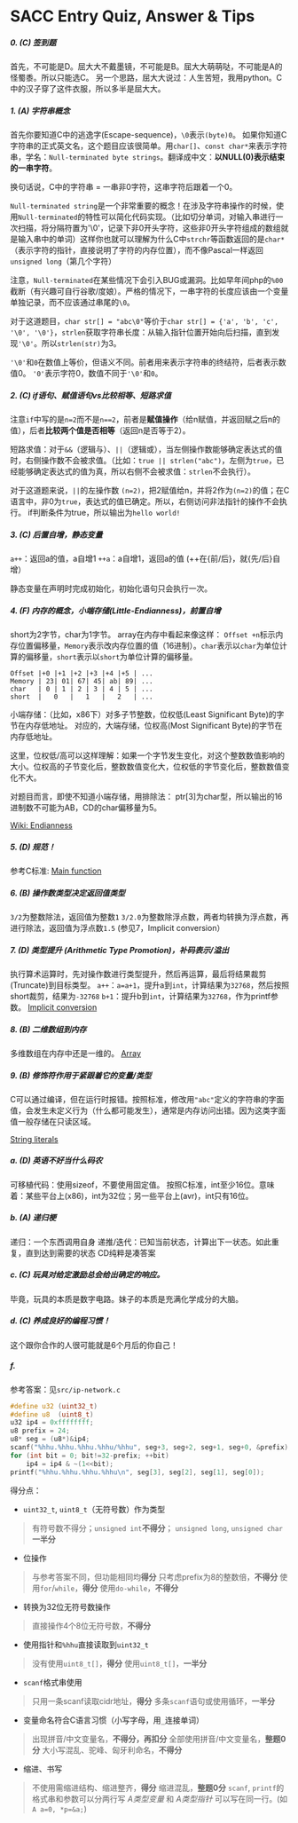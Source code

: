 SACC Entry Quiz, Answer & Tips
===

##### 0. (C) 签到题 
首先，不可能是D。屈大大不戴墨镜，不可能是B。屈大大萌萌哒，不可能是A的怪蜀黍。所以只能选C。
另一个思路，屈大大说过：人生苦短，我用python。C中的汉子穿了这件衣服，所以多半是屈大大。

##### 1. (A) 字符串概念
首先你要知道C中的逃逸字(Escape-sequence)，`\0`表示`(byte)0`。
如果你知道C字符串的正式英文名，这个题目应该很简单。用`char[]`、`const char*`来表示字符串，学名：`Null-terminated byte strings`。翻译成中文：**以NULL(0)表示结束的一串字符**。

换句话说，C中的字符串 = 一串非0字符，这串字符后跟着一个0。

`Null-terminated string`是一个非常重要的概念！在涉及字符串操作的时候，使用`Null-terminated`的特性可以简化代码实现。（比如切分单词，对输入串进行一次扫描，将分隔符置为'\0'，记录下非0开头字符，这些非0开头字符组成的数组就是输入串中的单词）这样你也就可以理解为什么C中`strchr`等函数返回的是`char*`（表示字符的指针，直接说明了字符的内存位置），而不像Pascal一样返回`unsigned long`（第几个字符）

注意，`Null-terminated`在某些情况下会引入BUG或漏洞。比如早年间php的`%00`截断（有兴趣可自行谷歌/度娘）。严格的情况下，一串字符的长度应该由一个变量单独记录，而不应该通过串尾的`\0`。

对于这道题目，`char str[] = "abc\0"`等价于`char str[] = {'a', 'b', 'c', '\0', '\0'}`，`strlen`获取字符串长度：从输入指针位置开始向后扫描，直到发现`'\0'`。所以`strlen(str)`为3。

`'\0'`和`0`在数值上等价，但语义不同。前者用来表示字符串的终结符，后者表示数值0。
`'0'`表示字符0，数值不同于`'\0'`和`0`。

##### 2. (C) if语句、赋值语句vs比较相等、短路求值
注意`if`中写的是`n=2`而不是`n==2`，前者是**赋值操作**（给n赋值，并返回赋之后n的值），后者**比较两个值是否相等**（返回n是否等于2）。

短路求值：对于`&&`（逻辑与）、`||`（逻辑或），当左侧操作数能够确定表达式的值时，右侧操作数不会被求值。（比如：`true || strlen("abc")`，左侧为`true`，已经能够确定表达式的值为真，所以右侧不会被求值：`strlen`不会执行）。

对于这道题来说，`||`的左操作数 `(n=2)`，把2赋值给n，并将2作为`(n=2)`的值；在C语言中，非0为`true`，表达式的值已确定。所以，右侧访问非法指针的操作不会执行。
if判断条件为true，所以输出为`hello world!`

##### 3. (C) 后置自增，静态变量
`a++`：返回a的值，a自增1
`++a`：a自增1，返回a的值
(++在{前/后}，就{先/后}自增）

静态变量在声明时完成初始化，初始化语句只会执行一次。

##### 4. (F) 内存的概念，小端存储(Little-Endianness)，前置自增
short为2字节，char为1字节。
array在内存中看起来像这样：
`Offset +n`标示内存位置偏移量，`Memory`表示改内存位置的值（16进制）。`char`表示以`char`为单位计算的偏移量，`short`表示以`short`为单位计算的偏移量。

```Text
Offset |+0 |+1 |+2 |+3 |+4 |+5 | ...
Memory | 23| 01| 67| 45| ab| 89| ...
char   | 0 | 1 | 2 | 3 | 4 | 5 | ...
short  |   0   |   1   |   2   | ...
```

小端存储：（比如，x86下）对多子节整数，位权低(Least Significant Byte)的字节在内存低地址。
对应的，大端存储，位权高(Most Significant Byte)的字节在内存低地址。

这里，位权低/高可以这样理解：如果一个字节发生变化，对这个整数数值影响的大小。位权高的子节变化后，整数数值变化大，位权低的字节变化后，整数数值变化不大。

对题目而言，即使不知道小端存储，用排除法：
ptr[3]为char型，所以输出的16进制数不可能为AB，CD的char偏移量为5。

[Wiki: Endianness](https://en.wikipedia.org/wiki/Endianness)

##### 5. (D) 规范！
参考C标准: [Main function](http://en.cppreference.com/w/c/language/main_function)

##### 6. (B) 操作数类型决定返回值类型
`3/2`为整数除法，返回值为整数`1`
`3/2.0`为整数除浮点数，两者均转换为浮点数，再进行除法，返回值为浮点数`1.5`
(参见7，Implicit conversion）

##### 7. (D) 类型提升 (Arithmetic Type Promotion)，补码表示/溢出
执行算术运算时，先对操作数进行类型提升，然后再运算，最后将结果裁剪(Truncate)到目标类型。
`a++`：`a=a+1`，提升a到`int`，计算结果为`32768`，然后按照short裁剪，结果为`-32768`
`b+1`：提升b到`int`，计算结果为`32768`，作为printf参数。
[Implicit conversion](http://en.cppreference.com/w/c/language/conversion)

##### 8. (B) 二维数组到内存
多维数组在内存中还是一维的。
[Array](http://en.cppreference.com/w/c/language/array)

##### 9. (B) 修饰符作用于紧跟着它的变量/类型
C可以通过编译，但在运行时报错。按照标准，修改用`"abc"`定义的字符串的字面值，会发生未定义行为（什么都可能发生），通常是内存访问出错。因为这类字面值一般存储在只读区域。

[String literals](http://en.cppreference.com/w/c/language/string_literal)

##### a. (D) 英语不好当什么码农
可移植代码：使用sizeof，不要使用固定值。
按照C标准，int至少16位。意味着：某些平台上(x86)，int为32位；另一些平台上(avr)，int只有16位。

##### b. (A) 递归梗
递归：一个东西调用自身
递推/迭代：已知当前状态，计算出下一状态。如此重复，直到达到需要的状态
CD纯粹是凑答案

##### c. (C) 玩具对给定激励总会给出确定的响应。
毕竟，玩具的本质是数字电路。妹子的本质是充满化学成分的大脑。

##### d. (C) 养成良好的编程习惯！
这个跟你合作的人很可能就是6个月后的你自己！


##### f. 
参考答案：见`src/ip-network.c`

```C
#define u32 (uint32_t)
#define u8  (uint8_t)
u32 ip4 = 0xffffffff;
u8 prefix = 24;
u8* seg = (u8*)&ip4;
scanf("%hhu.%hhu.%hhu.%hhu/%hhu", seg+3, seg+2, seg+1, seg+0, &prefix);
for (int bit = 0; bit!=32-prefix; ++bit)
	ip4 = ip4 & ~(1<<bit);	
printf("%hhu.%hhu.%hhu.%hhu\n", seg[3], seg[2], seg[1], seg[0]);
```

得分点：

* `uint32_t`, `uint8_t`（无符号数）作为类型
> 有符号数不得分；`unsigned int`**不得分**；
> `unsigned long`, `unsigned char`**一半分**
 
* 位操作
> 与参考答案不同，但功能相同均**得分**
> 只考虑prefix为8的整数倍，**不得分**
> 使用`for`/`while`，**得分**
> 使用`do-while`，**不得分**
 
* 转换为32位无符号数操作
> 直接操作4个8位无符号数，**不得分**

* 使用指针和`%hhu`直接读取到`uint32_t`
> 没有使用`uint8_t[]`，**得分**
> 使用`uint8_t[]`，**一半分**

* `scanf`格式串使用
> 只用一条scanf读取cidr地址，**得分**
> 多条`scanf`语句或使用循环，**一半分**

* 变量命名符合C语言习惯（小写字母，用`_`连接单词）
> 出现拼音/中文变量名，**不得分，再扣分**
> 全部使用拼音/中文变量名，**整题0分**
> 大小写混乱、驼峰、匈牙利命名，**不得分**

* 缩进、书写
> 不使用需缩进结构、缩进整齐，**得分**
> 缩进混乱，**整题0分**
> `scanf`, `printf`的格式串和参数可以分两行写
> *A类型变量* 和 *A类型指针* 可以写在同一行。(如`A a=0, *p=&a;`)


